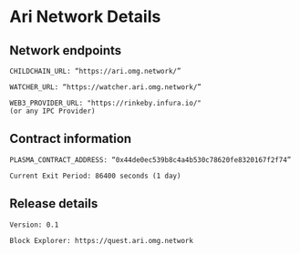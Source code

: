 # Ari Network Details

## Network endpoints

```
CHILDCHAIN_URL: “https://ari.omg.network/”

WATCHER_URL: “https://watcher.ari.omg.network/”

WEB3_PROVIDER_URL: "https://rinkeby.infura.io/"
(or any IPC Provider)
```

## Contract information

```
PLASMA_CONTRACT_ADDRESS: “0x44de0ec539b8c4a4b530c78620fe8320167f2f74”

Current Exit Period: 86400 seconds (1 day)
```

## Release details

```
Version: 0.1

Block Explorer: https://quest.ari.omg.network

```
